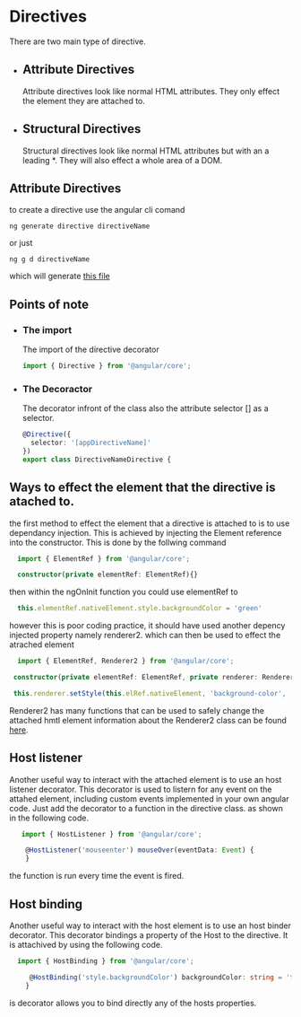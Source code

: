 # Directives
There are two main type of directive.
* ## Attribute Directives 

  Attribute directives look like normal HTML attributes. They only effect the element they are attached to.
* ## Structural Directives
  
  Structural directives look like normal HTML attributes but with an a leading *. They will also effect a whole area of a DOM.

## Attribute Directives
to create a directive use the angular cli comand 

```terminal
ng generate directive directiveName
```

or just 

```terminal
ng g d directiveName
```

which will generate [this file](directive-name.directive.ts)

## Points of note 
* ### The import
  
  The import of the directive decorator

  ```typescript
  import { Directive } from '@angular/core';
  ```
* ### The Decoractor

  The decorator infront of the class also the attribute selector [] as a selector.
  ```typescript
  @Directive({
    selector: '[appDirectiveName]'
  })
  export class DirectiveNameDirective {
  ```
## Ways to effect the element that the directive is atached to.
 the first method to effect the element that a directive is attached to
 is to use dependancy injection. This is achieved by injecting the Element reference into the
 constructor. This is done by the follwing command
 ```typescript
   import { ElementRef } from '@angular/core';
 ```
 ```typescript
   constructor(private elementRef: ElementRef){}
 ```
 then within the ngOnInit function you could use elementRef to 
 ```typescript
   this.elementRef.nativeElement.style.backgroundColor = 'green'
 ```

 however this is poor coding practice, it should have used another depency injected property namely
 renderer2. which can then be used to effect the atrached element
 ```typescript
   import { ElementRef, Renderer2 } from '@angular/core';
 ```
  ```typescript
   constructor(private elementRef: ElementRef, private renderer: Renderer2) { }
 ```
  ```typescript
   this.renderer.setStyle(this.elRef.nativeElement, 'background-color', 'blue');
 ```
 Renderer2 has many functions that can be used to safely change the attached hmtl element information about the Renderer2 class can be found [here](https://angular.io/api/core/Renderer2).

 ## Host listener
  Another useful way to interact with the attached element is to use an host listener decorator. This decorator is used to listern for any event on the attahed element, including custom events implemented in your own angular code. Just add the decorator to a function in the directive class. as shown in the following code.

 ```typescript
    import { HostListener } from '@angular/core';
 ```

 ```typescript
     @HostListener('mouseenter') mouseOver(eventData: Event) {
     }
 ```
  the function is run every time the event is fired.

## Host binding
  Another useful way to interact with the host element is to use an host binder decorator. This decorator bindings a property of the Host to the directive. It is attachived by using the following code.

  ```typescript
    import { HostBinding } from '@angular/core';
 ```

 ```typescript
      @HostBinding('style.backgroundColor') backgroundColor: string = 'transparent';
     }
 ```
  is decorator allows you to bind directly any of the hosts properties.


